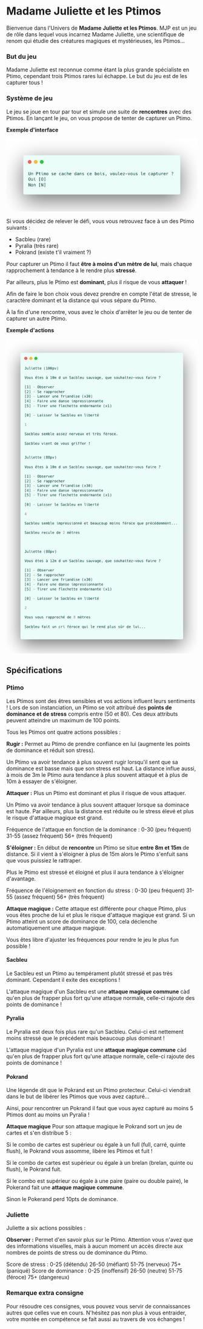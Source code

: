 # Madame Juliette et les Ptimos

Bienvenue dans l'Univers de **Madame Juliette et les Ptimos**. MJP est un jeu de rôle dans lequel vous incarnez Madame Juliette, une scientifique de renom qui étudie des créatures magiques et mystérieuses, les Ptimos...

### But du jeu

Madame Juliette est reconnue comme étant la plus grande spécialiste en Ptimo, cependant trois Ptimos rares lui échappe. Le but du jeu est de les capturer tous !

### Système de jeu

Le jeu se joue en tour par tour et simule une suite de **rencontres** avec des Ptimos. En lançant le jeu, on vous propose de tenter de capturer un Ptimo.

**Exemple d'interface**

![Image](./readme/1.png)


Si vous décidez de relever le défi, vous vous retrouvez face à un des Ptimo suivants :

- Sacbleu (rare)
- Pyralia (très rare)
- Pokrand (existe t'il vraiment ?)

Pour capturer un Ptimo il faut **être à moins d'un mètre de lui**, mais chaque rapprochement à tendance à le rendre plus **stressé**.

Par ailleurs, plus le Ptimo est **dominant**, plus il risque de vous **attaquer** !

Afin de faire le bon choix vous devez prendre en compte l'état de stresse, le caractère dominant et la distance qui vous sépare du Ptimo.

À la fin d'une rencontre, vous avez le choix d'arrêter le jeu ou de tenter de capturer un autre Ptimo.

**Exemple d'actions**

![Image](./readme/2.png)


## Spécifications

### Ptimo

Les Ptimos sont des êtres sensibles et vos actions influent leurs sentiments ! Lors de son instanciation, un Ptimo se voit attribué des **points de dominance et de stress** compris entre (50 et 80). Ces deux attributs peuvent atteindre un maximum de 100 points.

Tous les Ptimos ont quatre actions possibles :

**Rugir :**
Permet au Ptimo de prendre confiance en lui (augmente les points de dominance et réduit son stress).

Un Ptimo va avoir tendance à plus souvent rugir lorsqu'il sent que sa dominance est basse mais que son stress est haut. La distance influe aussi, à mois de 3m le Ptimo aura tendance à plus souvent attaqué et à plus de 10m à essayer de s'éloigner.

**Attaquer :**
Plus un Ptimo est dominant et plus il risque de vous attaquer.

Un Ptimo va avoir tendance à plus souvent attaquer lorsque sa dominace est haute. Par ailleurs, plus la distance est réduite ou le stress élevé et plus le risque d'attaque magique est grand.

Fréquence de l'attaque en fonction de la dominance : 0-30 (peu fréquent) 31-55 (assez fréquent) 56+ (très fréquent)

**S'éloigner :**
En début de **rencontre** un Ptimo se situe **entre 8m et 15m** de distance. Si il vient à s'éloigner à plus de 15m alors le Ptimo s'enfuit sans que vous puissiez le rattraper.

Plus le Ptimo est stressé et éloigné et plus il aura tendance à s'éloigner d'avantage.

Fréquence de l'éloignement en fonction du stress : 0-30 (peu fréquent) 31-55 (assez fréquent) 56+ (très fréquent)

**Attaque magique :**
Cette attaque est différente pour chaque Ptimo, plus vous êtes proche de lui et plus le risque d'attaque magique est grand. Si un Ptimo atteint un score de dominance de 100, cela déclenche automatiquement une attaque magique.

Vous êtes libre d'ajuster les fréquences pour rendre le jeu le plus fun possible !


#### Sacbleu

Le Sacbleu est un Ptimo au tempérament plutôt stressé et pas très dominant. Cependant il exite des exceptions !

L'attaque magique d'un Sacbleu est une **attaque magique commune** càd qu'en plus de frapper plus fort qu'une attaque normale, celle-ci rajoute des points de dominance !

#### Pyralia

Le Pyralia est deux fois plus rare qu'un Sacbleu. Celui-ci est nettement moins stressé que le précédent mais beaucoup plus dominant !

L'attaque magique d'un Pyralia est une **attaque magique commune** càd qu'en plus de frapper plus fort qu'une attaque normale, celle-ci rajoute des points de dominance !

#### Pokrand

Une légende dit que le Pokrand est un Ptimo protecteur. Celui-ci viendrait dans le but de libérer les Ptimos que vous avez capturé...

Ainsi, pour rencontrer un Pokrand il faut que vous ayez capturé au moins 5 Ptimos dont au moins un Pyralia !

**Attaque magique**
Pour son attaque magique le Pokrand sort un jeu de cartes et s'en distribue 5 :

Si le combo de cartes est supérieur ou égale à un full (full, carré, quinte flush), le Pokrand vous assomme, libère les Ptimos et fuit !

Si le combo de cartes est supérieur ou égale à un brelan (brelan, quinte ou flush), le Pokrand fuit.

Si le combo est supérieur ou égale à une paire (paire ou double paire), le Pokerand fait une **attaque magique commune**.

Sinon le Pokerand perd 10pts de dominance.


### Juliette

Juliette a six actions possibles :

**Observer :**
Permet d'en savoir plus sur le Ptimo. Attention vous n'avez que des informations visuelles, mais à aucun moment un accès directe aux nombres de points de stress ou de dominance du Ptimo.

Score de stress : 0-25 (détendu) 26-50 (méfiant) 51-75 (nerveux) 75+ (paniqué)
Score de dominance : 0-25 (inoffensif) 26-50 (neutre) 51-75 (féroce) 75+ (dangereux)



### Remarque extra consigne

Pour résoudre ces consignes, vous pouvez vous servir de connaissances autres que celles vue en cours. N'hésitez pas non plus à vous entraider, votre montée en compétence se fait aussi au travers de vos échanges !
